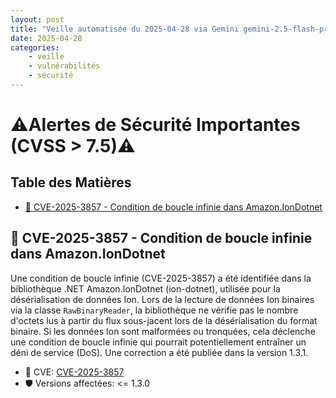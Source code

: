 ```yaml
---
layout: post
title: "Veille automatisée du 2025-04-28 via Gemini gemini-2.5-flash-preview-04-17"
date: 2025-04-28
categories:
    - veille
    - vulnérabilités
    - sécurité
---
```

# ⚠️Alertes de Sécurité Importantes (CVSS > 7.5)⚠️

## Table des Matières
*   [🐛 CVE-2025-3857 - Condition de boucle infinie dans Amazon.IonDotnet](#--cve-2025-3857---condition-de-boucle-infinie-dans-amazoniondotnet)

## 🐛 CVE-2025-3857 - Condition de boucle infinie dans Amazon.IonDotnet

Une condition de boucle infinie (CVE-2025-3857) a été identifiée dans la bibliothèque .NET Amazon.IonDotnet (ion-dotnet), utilisée pour la désérialisation de données Ion. Lors de la lecture de données Ion binaires via la classe `RawBinaryReader`, la bibliothèque ne vérifie pas le nombre d'octets lus à partir du flux sous-jacent lors de la désérialisation du format binaire. Si les données Ion sont malformées ou tronquées, cela déclenche une condition de boucle infinie qui pourrait potentiellement entraîner un déni de service (DoS). Une correction a été publiée dans la version 1.3.1.

*   🐛 CVE: [CVE-2025-3857](https://www.cve.org/CVERecord?id=CVE-2025-3857)
*   🛡️ Versions affectées: <= 1.3.0